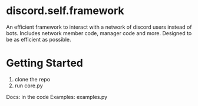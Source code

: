 # discord.self.framework
An efficient framework to interact with a network of discord users instead of bots.
Includes network member code, manager code and more.
Designed to be as efficient as possible.


# Getting Started
1) clone the repo
2) run core.py

Docs: in the code
Examples: examples.py
